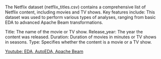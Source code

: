 The Netflix dataset (netflix_titles.csv) contains a comprehensive list of Netflix content, including movies and TV shows. Key features include:
This dataset was used to perform various types of analyses, ranging from basic EDA to advanced Apache Beam transformations.

Title: The name of the movie or TV show.
Release_year: The year the content was released.
Duration: Duration of movies in minutes or TV shows in seasons.
Type: Specifies whether the content is a movie or a TV show.

[Youtube: EDA, AutoEDA, Apache Beam](https://www.youtube.com/playlist?list=PLmMNfv-hv1hb2KQ4w_b6sni3h13-RY9vz)



